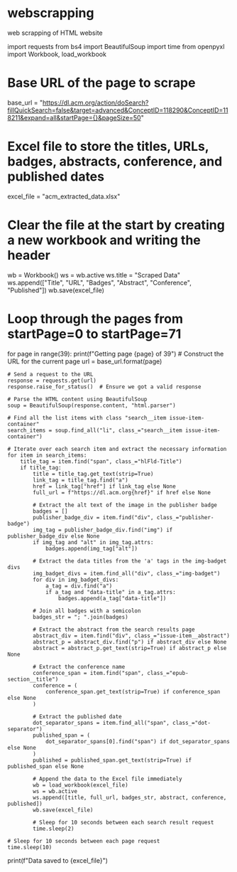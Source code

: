# webscrapping
web scrapping of HTML website

import requests
from bs4 import BeautifulSoup
import time
from openpyxl import Workbook, load_workbook

# Base URL of the page to scrape
base_url = "https://dl.acm.org/action/doSearch?fillQuickSearch=false&target=advanced&ConceptID=118290&ConceptID=118211&expand=all&startPage={}&pageSize=50"

# Excel file to store the titles, URLs, badges, abstracts, conference, and published dates
excel_file = "acm_extracted_data.xlsx"

# Clear the file at the start by creating a new workbook and writing the header
wb = Workbook()
ws = wb.active
ws.title = "Scraped Data"
ws.append(["Title", "URL", "Badges", "Abstract", "Conference", "Published"])
wb.save(excel_file)

# Loop through the pages from startPage=0 to startPage=71
for page in range(39):
    print(f"Getting page {page} of 39")
    # Construct the URL for the current page
    url = base_url.format(page)

    # Send a request to the URL
    response = requests.get(url)
    response.raise_for_status()  # Ensure we got a valid response

    # Parse the HTML content using BeautifulSoup
    soup = BeautifulSoup(response.content, "html.parser")

    # Find all the list items with class "search__item issue-item-container"
    search_items = soup.find_all("li", class_="search__item issue-item-container")

    # Iterate over each search item and extract the necessary information
    for item in search_items:
        title_tag = item.find("span", class_="hlFld-Title")
        if title_tag:
            title = title_tag.get_text(strip=True)
            link_tag = title_tag.find("a")
            href = link_tag["href"] if link_tag else None
            full_url = f"https://dl.acm.org{href}" if href else None

            # Extract the alt text of the image in the publisher badge
            badges = []
            publisher_badge_div = item.find("div", class_="publisher-badge")
            img_tag = publisher_badge_div.find("img") if publisher_badge_div else None
            if img_tag and "alt" in img_tag.attrs:
                badges.append(img_tag["alt"])

            # Extract the data titles from the 'a' tags in the img-badget divs
            img_badget_divs = item.find_all("div", class_="img-badget")
            for div in img_badget_divs:
                a_tag = div.find("a")
                if a_tag and "data-title" in a_tag.attrs:
                    badges.append(a_tag["data-title"])

            # Join all badges with a semicolon
            badges_str = "; ".join(badges)

            # Extract the abstract from the search results page
            abstract_div = item.find("div", class_="issue-item__abstract")
            abstract_p = abstract_div.find("p") if abstract_div else None
            abstract = abstract_p.get_text(strip=True) if abstract_p else None

            # Extract the conference name
            conference_span = item.find("span", class_="epub-section__title")
            conference = (
                conference_span.get_text(strip=True) if conference_span else None
            )

            # Extract the published date
            dot_separator_spans = item.find_all("span", class_="dot-separator")
            published_span = (
                dot_separator_spans[0].find("span") if dot_separator_spans else None
            )
            published = published_span.get_text(strip=True) if published_span else None

            # Append the data to the Excel file immediately
            wb = load_workbook(excel_file)
            ws = wb.active
            ws.append([title, full_url, badges_str, abstract, conference, published])
            wb.save(excel_file)

            # Sleep for 10 seconds between each search result request
            time.sleep(2)

    # Sleep for 10 seconds between each page request
    time.sleep(10)

print(f"Data saved to {excel_file}")
